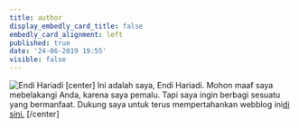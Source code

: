```yaml
---
title: author
display_embedly_card_title: false
embedly_card_alignment: left
published: true
date: '24-06-2019 19:55'
visible: false
---
```


![Endi Hariadi](https://i.imgur.com/3qkyMfT.jpg "About Me")
[center]
Ini adalah saya, Endi Hariadi. Mohon maaf saya mebelakangi Anda, karena saya pemalu. Tapi saya ingin berbagi sesuatu yang bermanfaat. Dukung saya untuk terus mempertahankan webblog ini<a href="https://money.yandex.ru/to/410018716388973">di sini.</a>
[/center]